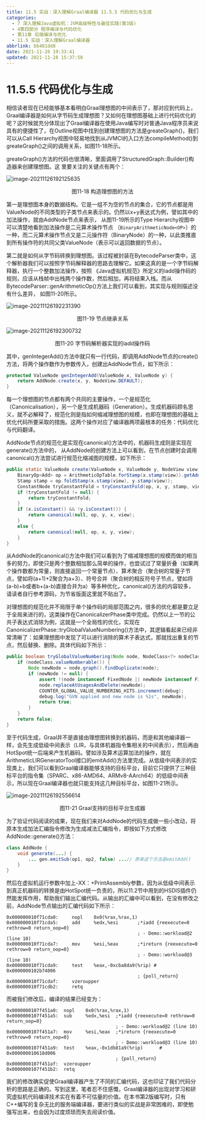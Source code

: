 ```yaml
---
title: 11.5 实战：深入理解Graal编译器 11.5.5 代码优化与生成
categories: 
  - 7 深入理解Java虛拟机：JVM高级特性与最佳实践(第3版)
  - 4第四部分 程序编译与代码优化
  - 第11章 后端编译与优化
  - 11.5 实战：深入理解Graal编译器
abbrlink: bb481dd8
date: 2021-11-26 19:33:41
updated: 2021-11-28 15:37:58
---
```

# 11.5.5 代码优化与生成
相信读者现在已经能够基本看明白Graal理想图的中间表示了，那对应到代码上，Graal编译器是如何从字节码生成理想图？又如何在理想图基础上进行代码优化的呢？这时候就充分体现出了Graal编译器在使用Java编写时对普通Java程序员来说具有的便捷性了，在Outline视图中找到创建理想图的方法是greateGraph()，我们可以从Call Hierarchy视图中轻易地找到从JVMCI的入口方法compileMethod()到greateGraph()之间的调用关系，如图11-18所示。

greateGraph()方法的代码也很清晰，里面调用了StructuredGraph::Builder()构造器来创建理想图。这 里要关注的关键点有两个：

![image-20211126192125635](https://gitee.com/XiaoLan223/images/raw/master/Blog/Sum/20211126192126.png)

<center>图11-18 构造理想图的方法</center>

第一是理想图本身的数据结构。它是一组不为空的节点的集合，它的节点都是用ValueNode的不同类型的子类节点来表示的。仍然以x+y表达式为例，譬如其中的加法操作，就由AddNode节点来表示， 从图11-19所示的Type Hierarchy视图中可以清楚地看到加法操作是二元算术操作节点 （`BinaryArithmeticNode<OP>`）的一种，而二元算术操作节点又是二元操作符（BinaryNode）的一种，以此类推直到所有操作符的共同父类ValueNode（表示可以返回数据的节点）。

第二就是如何从字节码转换到理想图。该过程被封装在BytecodeParser类中，这个解析器我们可以按照字节码解释器的思路去理解它。如果这真的是一个字节码解释器，执行一个整数加法操作，按照 《Java虚拟机规范》所定义的iadd操作码的规则，应该从栈帧中出栈两个操作数，然后相加，再将结果入栈。而从BytecodeParser::genArithmeticOp()方法上我们可以看到，其实现与规则描述没有什么差异， 如图11-20所示。

![image-20211126192231390](https://gitee.com/XiaoLan223/images/raw/master/Blog/Sum/20211126192231.png)

<center>图11-19 节点继承关系</center>

![image-20211126192300732](https://gitee.com/XiaoLan223/images/raw/master/Blog/Sum/20211126192301.png)

<center>图11-20 字节码解析器实现的iadd操作码</center>

其中，genIntegerAdd()方法中就只有一行代码，即调用AddNode节点的create()方法，将两个操作数作为参数传入，创建出AddNode节点，如下所示：

```java
protected ValueNode genIntegerAdd(ValueNode x, ValueNode y) {
    return AddNode.create(x, y, NodeView.DEFAULT);
}
```
每一个理想图的节点都有两个共同的主要操作，一个是规范化（Canonicalisation），另一个是生成机器码（Generation）。生成机器码顾名思义，就不必解释了，规范化则是指如何缩减理想图的规模，也即在理想图的基础上优化代码所要采取的措施。这两个操作对应了编译器两项最根本的任务：代码优化与代码翻译。

AddNode节点的规范化是实现在canonical()方法中的，机器码生成则是实现在generate()方法中的， 从AddNode的创建方法上可以看到，在节点创建时会调用canonical()方法尝试进行规范化缩减图的规模，如下所示：

```java
public static ValueNode create(ValueNode x, ValueNode y, NodeView view) {
    BinaryOp<Add> op = ArithmeticOpTable.forStamp(x.stamp(view)).getAdd();
    Stamp stamp = op.foldStamp(x.stamp(view), y.stamp(view));
    ConstantNode tryConstantFold = tryConstantFold(op, x, y, stamp, view);
    if (tryConstantFold != null) {
        return tryConstantFold;
    }
    if (x.isConstant() && !y.isConstant()) {
        return canonical(null, op, y, x, view);
    }
    else {
        return canonical(null, op, x, y, view);
    }
}
```

从AddNode的canonical()方法中我们可以看到为了缩减理想图的规模而做的相当多的努力，即使只是两个整数相加那么简单的操作，也尝试过了常量折叠（如果两个操作数都为常量，则直接返回一个常量节点）、算术聚合（聚合树的常量子节点，譬如将(a+1)+2聚合为a+3）、符号合并（聚合树的相反符号子节点，譬如将(a-b)+b或者b+(a-b)直接合并为a）等多种优化，canonical()方法的内容较多，请读者自行参考源码，为节省版面这里就不贴出了。

对理想图的规范化并不局限于单个操作码的局部范围之内，很多的优化都是要立足于全局来进行的，这类操作在CanonicalizerPhase类中完成。仍然以上一节的公共子表达式消除为例，这就是一个全局性的优化，实现在CanonicalizerPhase::tryGlobalValueNumbering()方法中，其逻辑看起来已经非常清晰了：如果理想图中发现了可以进行消除的算术子表达式，那就找出重复的节点，然后替换、删除。具体代码如下所示：

```java
public boolean tryGlobalValueNumbering(Node node, NodeClass<?> nodeClass) {
    if (nodeClass.valueNumberable()) {
        Node newNode = node.graph().findDuplicate(node);
        if (newNode != null) {
            assert !(node instanceof FixedNode || newNode instanceof FixedNode);
            node.replaceAtUsagesAndDelete(newNode);
            COUNTER_GLOBAL_VALUE_NUMBERING_HITS.increment(debug);
            debug.log("GVN applied and new node is %1s", newNode);
            return true;
        }
    }
    return false;
}
```
至于代码生成，Graal并不是直接由理想图转换到机器码，而是和其他编译器一样，会先生成低级中间表示（LIR，与具体机器指令集相关的中间表示），然后再由HotSpot统一后端来产生机器码。譬如涉及算术运算加法的操作，就在ArithmeticLIRGeneratorTool接口的emitAdd()方法里完成。从低级中间表示的实现类上，我们可以看到Graal编译器能够支持的目标平台，目前它只提供了三种目标平台的指令集（SPARC、x86-AMD64、ARMv8-AArch64）的低级中间表示，所以现在Graal编译器也就只能支持这几种目标平台，如图11-21所示。

![image-20211126192556614](https://gitee.com/XiaoLan223/images/raw/master/Blog/Sum/20211126192557.png)

<center>图11-21 Graal支持的目标平台生成器</center>

为了验证代码阅读的成果，现在我们来对AddNode的代码生成做一些小改动，将原本生成加法汇编指令修改为生成减法汇编指令，即按如下方式修改AddNode::generate()方法：

```java
class AddNode {
    void generate(...) {
        ... gen.emitSub(op1, op2, false) ...// 原来这个方法是emitAdd()
    }
}
```
然后在虚拟机运行参数中加上-XX：+PrintAssembly参数，因为从低级中间表示到真正机器码的转换是由HotSpot统一负责的，所以11.2节中用到的HSDIS插件仍然能发挥作用，帮助我们输出汇编代码。从输出的汇编中可以看到，在没有修改之前，AddNode节点输出的汇编代码如下所示：

```
0x000000010f71cda0:     nopl    0x0(%rax,%rax,1) 
0x000000010f71cda5:     add     %edx,%esi       ;*iadd {reexecute=0 rethrow=0 return_oop=0} 
                                                ; - Demo::workload@2 (line 10) 
0x000000010f71cda7:     mov     %esi,%eax       ;*ireturn {reexecute=0 rethrow=0 return_oop=0} 
                                                ; - Demo::workload@3 (line 10) 
0x000000010f71cda9:     test    %eax,-0xcba8da9(%rip) # 0x0000000102b74006 
                                                ; {poll_return} 
0x000000010f71cdaf:     vzeroupper 
0x000000010f71cdb2:     retq
```
而被我们修改后，编译的结果已经变为：
```
0x0000000107f451a0:  nopl    0x0(%rax,%rax,1) 
0x0000000107f451a5:  sub     %edx,%esi  ;*iadd {reexecute=0 rethrow=0 return_oop=0}
                                        ; - Demo::workload@2 (line 10) 
0x0000000107f451a7:  mov     %esi,%eax  ;*ireturn {reexecute=0 rethrow=0 return_oop=0}
                                        ; - Demo::workload@3 (line 10) 
0x0000000107f451a9:  test    %eax,-0x1db81a9(%rip)      # 0x000000010618d006 
                                        ; {poll_return} 
0x0000000107f451af:  vzeroupper 
0x0000000107f451b2:  retq
```
我们的修改确实促使Graal编译器产生了不同的汇编代码，这也印证了我们代码分析的思路是正确的。写到这里，笔者忍不住感慨，Graal编译器的出现对学习和研究虚拟机代码编译技术实在有着不可估量的价值。在本书第2版编写时，只有C++编写的复杂无比的服务端编译器，要进行类似的实战是非常困难的，即使勉强写出来，也会因为过度烦琐而失去阅读价值。

